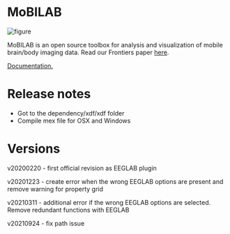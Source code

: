 MoBILAB
=======
![figure](https://github.com/aojeda/mobilab/blob/master/data/Ms_browser.png)

MoBILAB is an open source toolbox for analysis and visualization of mobile brain/body imaging data. Read our Frontiers paper [here](https://www.frontiersin.org/articles/10.3389/fnhum.2014.00121/full).

[Documentation.](https://sccn.ucsd.edu/wiki/MoBILAB)

Release notes
=============
- Got to the dependency/xdf/xdf folder
- Compile mex file for OSX and Windows

Versions
======
v20200220 - first official revision as EEGLAB plugin

v20201223 - create error when the wrong EEGLAB options are present and remove warning for property grid

v20210311 - additional error if the wrong EEGLAB options are selected. Remove redundant functions with EEGLAB

v20210924 - fix path issue
